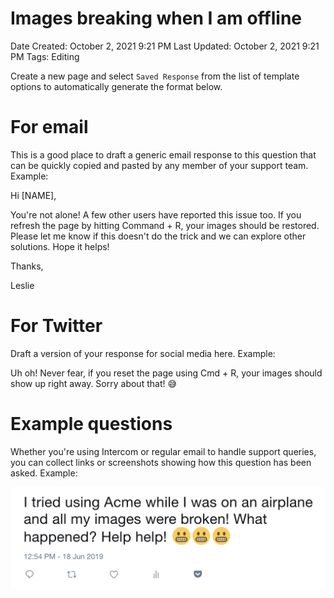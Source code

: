 # Images breaking when I am offline

Date Created: October 2, 2021 9:21 PM
Last Updated: October 2, 2021 9:21 PM
Tags: Editing

Create a new page and select `Saved Response` from the list of template options to automatically generate the format below.

# For email

This is a good place to draft a generic email response to this question that can be quickly copied and pasted by any member of your support team. Example: 

Hi [NAME],

You're not alone! A few other users have reported this issue too. If you refresh the page by hitting Command + R, your images should be restored. Please let me know if this doesn't do the trick and we can explore other solutions. Hope it helps! 

Thanks,

Leslie

# For Twitter

Draft a version of your response for social media here. Example:

Uh oh! Never fear, if you reset the page using Cmd + R, your images should show up right away. Sorry about that! 😅

# Example questions

Whether you're using Intercom or regular email to handle support queries, you can collect links or screenshots showing how this question has been asked. Example:

![Images%20breaking%20when%20I%20am%20offline%2007fbb1b86786497985375f6948e11dc2/Screen_Shot_2019-06-18_at_12.54.39_PM.png](Images%20breaking%20when%20I%20am%20offline%2007fbb1b86786497985375f6948e11dc2/Screen_Shot_2019-06-18_at_12.54.39_PM.png)